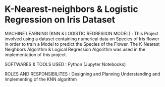 # K-Nearest-neighbors & Logistic Regression on Iris Dataset
MACHINE LEARNING (KNN & LOGISTIC REGRESIION MODEL) :
This Project involved using a dataset containing numerical data on Species of Iris flower in
order to train a Model to predict the Species of the Flower.
The K-Nearest Neighbors Algorithm & Logical Regression Algorithm was used in the implementation of this project.

SOFTWARES & TOOLS USED :
Python (Jupyter Notebooks)

ROLES AND RESPONSIBILITES :
Designing and Planning
Understanding and Implementing of the KNN algorithm

